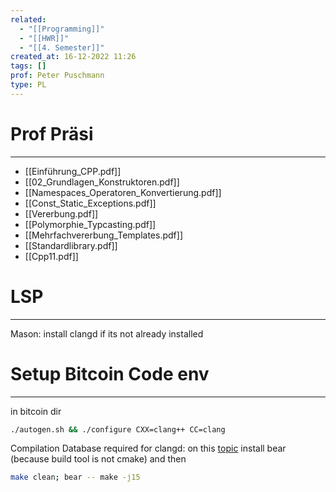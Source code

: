 ```yaml
---
related:
  - "[[Programming]]"
  - "[[HWR]]"
  - "[[4. Semester]]"
created_at: 16-12-2022 11:26
tags: []
prof: Peter Puschmann
type: PL
---
```

# Prof Präsi
---
- [[Einführung_CPP.pdf]]
- [[02_Grundlagen_Konstruktoren.pdf]]
- [[Namespaces_Operatoren_Konvertierung.pdf]]
- [[Const_Static_Exceptions.pdf]]
- [[Vererbung.pdf]]
- [[Polymorphie_Typcasting.pdf]]
- [[Mehrfachvererbung_Templates.pdf]]
- [[Standardlibrary.pdf]]
- [[Cpp11.pdf]]

# LSP
---
Mason: install clangd if its not already installed

# Setup Bitcoin Code env
---
in bitcoin dir [](https://github.com/bitcoin/bitcoin/blob/master/doc/build-unix.md)
```bash
./autogen.sh && ./configure CXX=clang++ CC=clang
```

Compilation Database required for clangd: on this [topic](https://sarcasm.github.io/notes/dev/compilation-database.html)
install bear (because build tool is not cmake) and then
```bash
make clean; bear -- make -j15
```